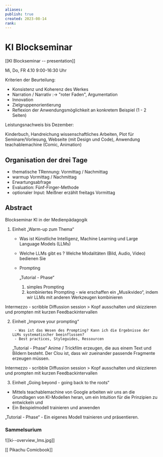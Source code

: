 ```yaml
---
aliases: 
publish: true
created: 2023-08-14
rank:
---
```

# KI Blockseminar

[[KI Blockseminar -- presentation]]

Mi, Do, FR 4.10 9:00-16:30 Uhr

Kriterien der Beurteilung:
- Konsistenz und Koherenz des Werkes
- Narration / Narrativ :-> "roter Faden", Argumentation
- Innovation
- Zielgruppenorientierung
- Reflexion der Anwendungsmöglichkeit an konkretem Beispiel (1 - 2 Seiten)

Leistungsnachweis bis Dezember: 

Kinderbuch, Handreichung wissenschaftliches Arbeiten, Plot für Seminare/Vorlesung, Webseite (mit Design und Code), Anwendung teachablemachine (Comic, Animation)


## Organisation der drei Tage

- thematische TRennung: Vormittag / Nachmittag
- warmup Vormittag / Nachmittag
- Erwartungsabfrage
- Evaluation: Fünf-Finger-Methode
- optionaler Input: Meißner erzählt freitags Vormittag


## Abstract
Blockseminar KI in der Medienpädagogik


1. Einheit
„Warm-up zum Thema“

    - Was ist Künstliche Intelligenz, Machine Learning und Large Language Models (LLMs)
    - Welche LLMs gibt es ? Welche Modalitäten (Bild, Audio, Video) bedienen Sie
    - Prompting

      „Tutorial - Phase“ 
		1. simples Prompting
		2. kombiniertes Prompting - wie erschaffen ein „Musikvideo“, indem wir LLMs mit anderen Werkzeugen kombinieren

Intermezzo - scribble Diffussion session > Kopf ausschalten und skizzieren und prompten mit kurzen Feedbackintervallen

2. Einheit
    „Improve your prompting“

        - Was ist das Wesen des Prompting? Kann ich die Ergebnisse der LLMs systematischer beeinflussen? 
        - Best practices, Styleguides, Ressourcen


    „Tutorial - Phase“
         Anime / Trickfilm erzeugen, die aus einem Text und Bildern besteht. Der Clou ist, dass wir zueinander passende Fragmente erzeugen müssen.

Intermezzo - scribble Diffussion session > Kopf ausschalten und skizzieren und prompten mit kurzen Feedbackintervallen

3. Einheit
„Going beyond - going back to the roots“

- Mittels teachablemachine von Google arbeiten wir uns an die Grundlagen von KI-Modellen heran, um ein Intuition für die Prinzipien zu entwickeln und
- Ein Beispielmodell trainieren und anwenden

„Tutorial - Phase“
      - Ein eigenes Modell trainieren und präsentieren.


### Sammelsurium

![[ki--overview_lms.jpg]]

[[ Pikachu Comicbook]]

















